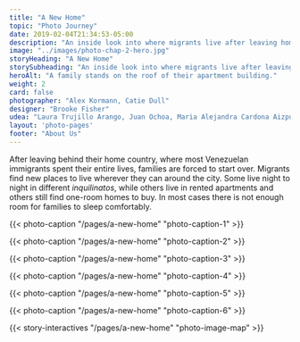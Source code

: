 ```yaml
---
title: "A New Home"
topic: "Photo Journey"
date: 2019-02-04T21:34:53-05:00
description: "An inside look into where migrants live after leaving home."
image: "../images/photo-chap-2-hero.jpg"
storyHeading: "A New Home"
storySubheading: "An inside look into where migrants live after leaving home."
heroAlt: "A family stands on the roof of their apartment building."
weight: 2
card: false
photographer: "Alex Kormann, Catie Dull"
designer: "Brooke Fisher"
udea: "Laura Trujillo Arango, Juan Ochoa, Maria Alejandra Cardona Aizpurua"
layout: 'photo-pages'
footer: "About Us"
---
```


After leaving behind their home country, where most Venezuelan immigrants spent their entire lives, families are forced to start over. Migrants find new places to live wherever they can around the city. Some live night to night in different <em>inquilinatos</em>, while others live in rented apartments and others still find one-room homes to buy. In most cases there is not enough room for families to sleep comfortably. 



<!-- Andrea's home -->
{{< photo-caption "/pages/a-new-home" "photo-caption-1" >}}



<!-- Naiomi's room -->
{{< photo-caption "/pages/a-new-home" "photo-caption-2" >}}



<!-- Deylena and Jonathan's home -->
{{< photo-caption "/pages/a-new-home" "photo-caption-3" >}}



<!-- Marisela's home -->
{{< photo-caption "/pages/a-new-home" "photo-caption-4" >}}



<!-- Friends living in inquilinato -->
{{< photo-caption "/pages/a-new-home" "photo-caption-5" >}}

{{< photo-caption "/pages/a-new-home" "photo-caption-6" >}}

{{< story-interactives "/pages/a-new-home" "photo-image-map" >}}